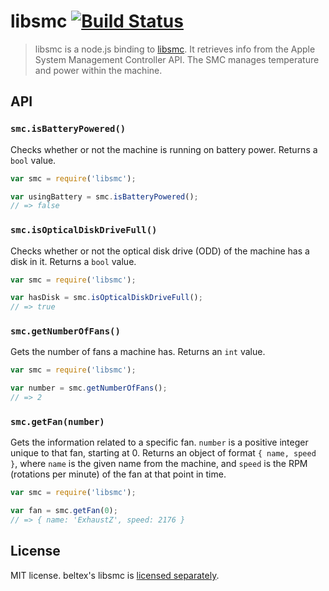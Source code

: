 # libsmc [![Build Status](https://travis-ci.org/brendanashworth/libsmc.svg?branch=master)](https://travis-ci.org/brendanashworth/libsmc)

> libsmc is a node.js binding to [libsmc](https://github.com/beltex/libsmc).
It retrieves info from the Apple System Management Controller API. The SMC
manages temperature and power within the machine.

## API

### `smc.isBatteryPowered()`
Checks whether or not the machine is running on battery power. Returns a
`bool` value.

```javascript
var smc = require('libsmc');

var usingBattery = smc.isBatteryPowered();
// => false
```

### `smc.isOpticalDiskDriveFull()`
Checks whether or not the optical disk drive (ODD) of the machine has a disk
in it. Returns a `bool` value.

```javascript
var smc = require('libsmc');

var hasDisk = smc.isOpticalDiskDriveFull();
// => true
```

### `smc.getNumberOfFans()`
Gets the number of fans a machine has. Returns an `int` value.

```javascript
var smc = require('libsmc');

var number = smc.getNumberOfFans();
// => 2
```

### `smc.getFan(number)`
Gets the information related to a specific fan. `number` is a positive integer
unique to that fan, starting at 0. Returns an object of format
`{ name, speed }`, where `name` is the given name from the machine, and `speed`
is the RPM (rotations per minute) of the fan at that point in time.

```javascript
var smc = require('libsmc');

var fan = smc.getFan(0);
// => { name: 'ExhaustZ', speed: 2176 }
```

## License
MIT license. beltex's libsmc is [licensed separately](./deps/libsmc/LICENSE).
